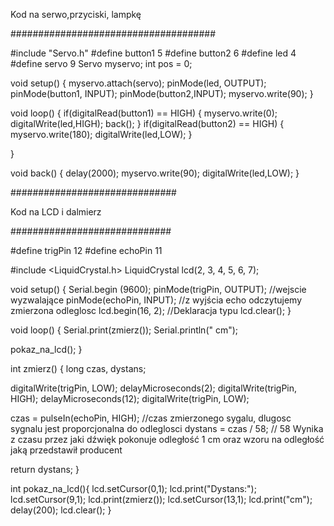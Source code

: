 Kod na serwo,przyciski, lampkę

#####################################

#include "Servo.h"
#define button1 5
#define button2 6
#define led 4
#define servo 9
Servo myservo;
int pos = 0;

void setup() 
{
	 myservo.attach(servo);
	 pinMode(led, OUTPUT);
 	pinMode(button1, INPUT);
	 pinMode(button2,INPUT);
 	myservo.write(90);
}

void loop() 
{
	if(digitalRead(button1) == HIGH)
	{
	 	 myservo.write(0);
	 	 digitalWrite(led,HIGH);
 		 back();
 	 }
 	if(digitalRead(button2) == HIGH)
 	{
    		myservo.write(180);
   		 digitalWrite(led,LOW);
  	}
  
}

void back()
{
  delay(2000);
  myservo.write(90);
  digitalWrite(led,LOW);
}



##############################

Kod na LCD i dalmierz

#############################

#define trigPin 12
#define echoPin 11

#include <LiquidCrystal.h>
LiquidCrystal lcd(2, 3, 4, 5, 6, 7);

void setup() 
{
  Serial.begin (9600);
  pinMode(trigPin, OUTPUT); //wejscie wyzwalające
  pinMode(echoPin, INPUT); //z wyjścia echo odczytujemy zmierzona odleglosc
  lcd.begin(16, 2); //Deklaracja typu
  lcd.clear();
}
 
void loop() 
{
  Serial.print(zmierz());
  Serial.println(" cm");
  
  pokaz_na_lcd();
}

int zmierz()
{
  long czas, dystans;
  
  digitalWrite(trigPin, LOW);
  delayMicroseconds(2);
  digitalWrite(trigPin, HIGH);
  delayMicroseconds(12);
  digitalWrite(trigPin, LOW);
  
  czas = pulseIn(echoPin, HIGH); //czas zmierzonego sygalu, dlugosc sygnalu jest proporcjonalna do odleglosci
  dystans = czas / 58; // 58 Wynika z czasu przez jaki dźwięk pokonuje odległość 1 cm oraz wzoru na odległość jaką przedstawił producent

   return dystans;
}

int pokaz_na_lcd(){
  lcd.setCursor(0,1);
  lcd.print("Dystans:");
  lcd.setCursor(9,1);
  lcd.print(zmierz());
  lcd.setCursor(13,1);
  lcd.print("cm");
  delay(200);
  lcd.clear(); 
}
